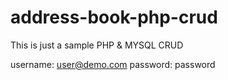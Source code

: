 # address-book-php-crud
This is just a sample PHP &amp; MYSQL CRUD

username: user@demo.com
password: password
